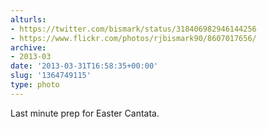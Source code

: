 ```yaml
---
alturls:
- https://twitter.com/bismark/status/318406982946144256
- https://www.flickr.com/photos/rjbismark90/8607017656/
archive:
- 2013-03
date: '2013-03-31T16:58:35+00:00'
slug: '1364749115'
type: photo
---
```


Last minute prep for Easter Cantata.

